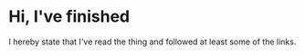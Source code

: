 # Hi, I've finished

I hereby state that I've read the thing and followed at least some of the links.
